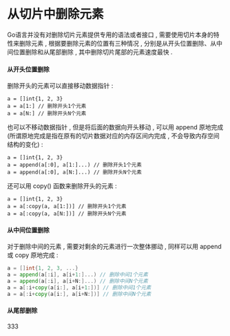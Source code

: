 # 从切片中删除元素

Go语言并没有对删除切片元素提供专用的语法或者接口 , 需要使用切片本身的特性来删除元素 , 根据要删除元素的位置有三种情况 , 分别是从开头位置删除、从中间位置删除和从尾部删除 , 其中删除切片尾部的元素速度最快 .

#### 从开头位置删除

删除开头的元素可以直接移动数据指针 : 

```
a = []int{1, 2, 3}
a = a[1:] // 删除开头1个元素
a = a[N:] // 删除开头N个元素
```

也可以不移动数据指针 , 但是将后面的数据向开头移动 , 可以用 append 原地完成\(所谓原地完成是指在原有的切片数据对应的内存区间内完成 , 不会导致内存空间结构的变化\) : 

```
a = []int{1, 2, 3}
a = append(a[:0], a[1:]...) // 删除开头1个元素
a = append(a[:0], a[N:]...) // 删除开头N个元素
```

还可以用 copy\(\) 函数来删除开头的元素 : 

```
a = []int{1, 2, 3}
a = a[:copy(a, a[1:])] // 删除开头1个元素
a = a[:copy(a, a[N:])] // 删除开头N个元素
```

#### 从中间位置删除

对于删除中间的元素 , 需要对剩余的元素进行一次整体挪动 , 同样可以用 append 或 copy 原地完成 : 

```go
a = []int{1, 2, 3, ...}
a = append(a[:i], a[i+1:]...) // 删除中间1个元素
a = append(a[:i], a[i+N:]...) // 删除中间N个元素
a = a[:i+copy(a[i:], a[i+1:])] // 删除中间1个元素
a = a[:i+copy(a[i:], a[i+N:])] // 删除中间N个元素
```

#### 从尾部删除

333


